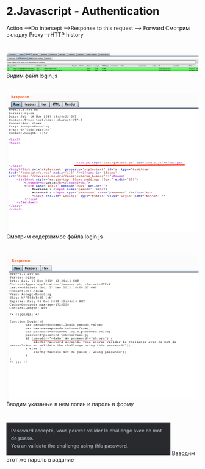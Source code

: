 # 2.Javascript - Authentication
Action -->Do intersept -->Response to this request --> Forward
Смотрим вкладку Proxy-->HTTP history
#
![#1](https://github.com/TsyganenkoE/Hacking/blob/master/2.%20Javascript%20-%20Authentication/2-1.png)
Видим файл login.js
#
![#2](https://github.com/TsyganenkoE/Hacking/blob/master/2.%20Javascript%20-%20Authentication/2-2.png)
Смотрим содержимое файла login.js
#
![#3](https://github.com/TsyganenkoE/Hacking/blob/master/2.%20Javascript%20-%20Authentication/2-3.png)
Вводим указаные в нем логин и пароль в форму
#
![#4](https://github.com/TsyganenkoE/Hacking/blob/master/2.%20Javascript%20-%20Authentication/2-4.png)
Ввводим этот же пароль в задание
